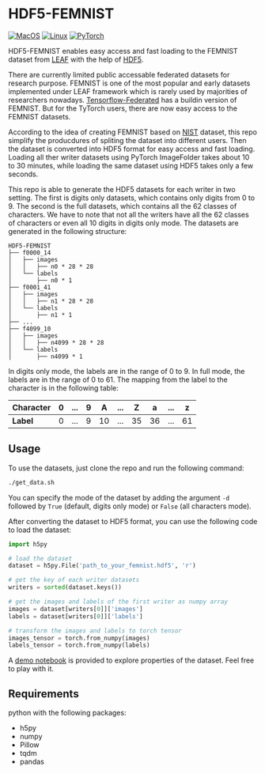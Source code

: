 # HDF5-FEMNIST

[![MacOS](https://img.shields.io/badge/platform-macOS-blue)](https://www.apple.com/macos/)
[![Linux](https://img.shields.io/badge/platform-Linux-blue)](https://www.linux.org/)
[![PyTorch](https://img.shields.io/badge/framework-PyTorch-orange)](https://pytorch.org/)

HDF5-FEMNIST enables easy access and fast loading to the FEMNIST dataset from [LEAF](https://leaf.cmu.edu) with the help of [HDF5](https://github.com/h5py/h5py).

There are currently limited public accessable federated datasets for research purpose. FEMNIST is one of the most popular and early datasets implemented under LEAF framework which is rarely used by majorities of researchers nowadays. [Tensorflow-Federated](https://www.tensorflow.org/federated/api_docs/python/tff/simulation/datasets/emnist/load_data) has a buildin version of FEMNIST. But for the TyTorch users, there are now easy access to the FEMNIST datasets.

According to the idea of creating FEMNIST based on [NIST](https://www.nist.gov/srd/nist-special-database-19) dataset, this repo simplify the producdures of spliting the dataset into different users. Then the dataset is converted into HDF5 format for easy access and fast loading. Loading all ther writer datasets using PyTorch ImageFolder takes about 10 to 30 minutes, while loading the same dataset using HDF5 takes only a few seconds.

This repo is able to generate the HDF5 datasets for each writer in two setting. The first is digits only datasets, which contains only digits from 0 to 9. The second is the full datasets, which contains all the 62 classes of characters. We have to note that not all the writers have all the 62 classes of characters or even all 10 digits in digits only mode.
 The datasets are generated in the following structure:
```
HDF5-FEMNIST
├── f0000_14
│   ├── images
│   │   ├── n0 * 28 * 28 
│   └── labels
│       ├── n0 * 1
├── f0001_41
│   ├── images
│   │   ├── n1 * 28 * 28
│   └── labels
│       ├── n1 * 1
├── ...
├── f4099_10
│   ├── images
│   │   ├── n4099 * 28 * 28
│   └── labels
│       ├── n4099 * 1
```

In digits only mode, the labels are in the range of 0 to 9. In full mode, the labels are in the range of 0 to 61. The mapping from the label to the character is in the following table:

| Character |   0   |  ...  |   9   |   A   |  ...  |   Z   |   a   |  ...  |   z   |
| --------- | :---: | :---: | :---: | :---: | :---: | :---: | :---: | :---: | :---: |
| **Label** |   0   |  ...  |   9   |  10   |  ...  |  35   |  36   |  ...  |  61   |


## Usage

To use the datasets, just clone the repo and run the following command:
```bash
./get_data.sh
```

You can specify the mode of the dataset by adding the argument `-d` followed by `True` (default, digits only mode) or `False` (all characters mode).

After converting the dataset to HDF5 format, you can use the following code to load the dataset:
```python
import h5py

# load the dataset
dataset = h5py.File('path_to_your_femnist.hdf5', 'r')

# get the key of each writer datasets
writers = sorted(dataset.keys())

# get the images and labels of the first writer as numpy array
images = dataset[writers[0]]['images']
labels = dataset[writers[0]]['labels']

# transform the images and labels to torch tensor
images_tensor = torch.from_numpy(images)
labels_tensor = torch.from_numpy(labels)
```

A [demo notebook](./demo.ipynb) is provided to explore properties of the dataset. Feel free to play with it.

## Requirements
python with the following packages:
- h5py
- numpy
- Pillow
- tqdm
- pandas